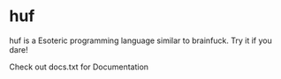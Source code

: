 # huf
huf is a Esoteric programming language similar to brainfuck. Try it if you dare!

Check out docs.txt for Documentation
